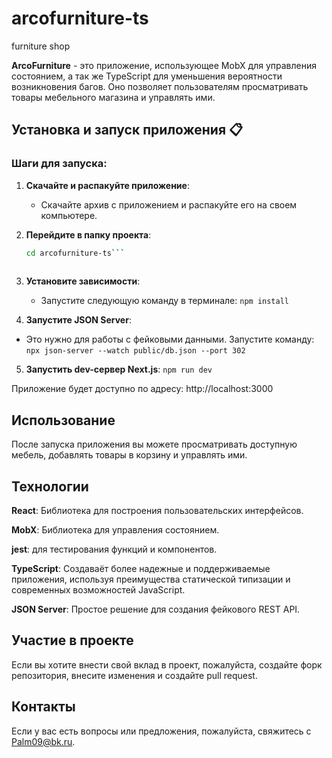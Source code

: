 # arcofurniture-ts
furniture shop

**ArcoFurniture** - это приложение, использующее MobX для управления состоянием, а так же TypeScript для уменьшения вероятности возникновения багов. Оно позволяет пользователям просматривать товары мебельного магазина и управлять ими.

## Установка и запуск приложения 📋

### Шаги для запуска:

1. **Скачайте и распакуйте приложение**:
   - Скачайте архив с приложением и распакуйте его на своем компьютере.

2. **Перейдите в папку проекта**:
   ```bash
   cd arcofurniture-ts```
  
3. **Установите зависимости**:  
   - Запустите следующую команду в терминале:
    ```npm install```


4. **Запустите JSON Server**:  
  - Это нужно для работы с фейковыми данными. Запустите команду:
```npx json-server --watch public/db.json --port 302```



 5. **Запустить dev-сервер Next.js**:
 ```npm run dev```

 Приложение будет доступно по адресу: http://localhost:3000

 ## Использование
 После запуска приложения вы можете просматривать доступную мебель, добавлять товары в корзину и управлять ими.
 ## Технологии
 **React**: Библиотека для построения пользовательских интерфейсов.

 **MobX**: Библиотека для управления состоянием.

 **jest**: для тестирования функций и компонентов.

 **TypeScript**: Cоздаваёт более надежные и поддерживаемые приложения, используя преимущества статической типизации и современных возможностей JavaScript.

 **JSON Server**: Простое решение для создания фейкового REST API. 
 
 ## Участие в проекте
 Если вы хотите внести свой вклад в проект, пожалуйста, создайте форк репозитория, внесите изменения и создайте pull request.
 ## Контакты
 Если у вас есть вопросы или предложения, пожалуйста, свяжитесь с Palm09@bk.ru.
